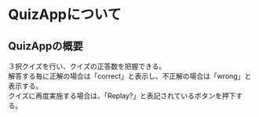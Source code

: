 # QuizAppについて

## QuizAppの概要
３択クイズを行い、クイズの正答数を把握できる。  
解答する毎に正解の場合は「correct」と表示し、不正解の場合は「wrong」と表示する。  
クイズに再度実施する場合は、「Replay?」と表記されているボタンを押下する。
